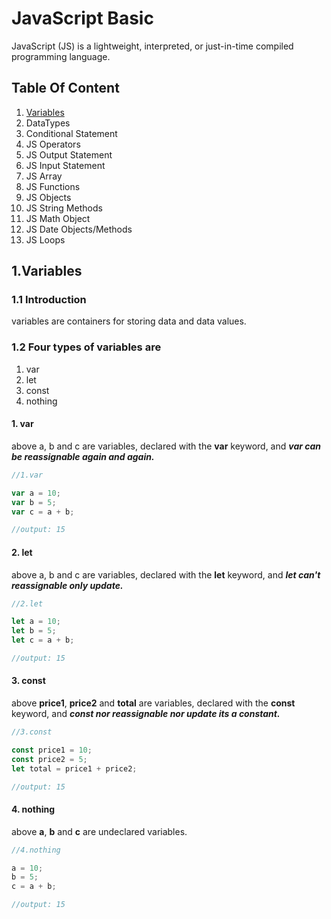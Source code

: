 # JavaScript Basic

JavaScript (JS) is a lightweight, interpreted, or just-in-time compiled programming language.

## Table Of Content

1. [Variables]([https://github.com/sanjivpaul/JavaScript-For-Beginners#1variables](https://github.com/sanjivpaul/JavaScript-For-Beginners/commit/0e1215a108d547603d58434d71882da7529b3beb))
2. DataTypes
3. Conditional Statement
4. JS Operators
5. JS Output Statement
6. JS Input Statement
7. JS Array
8. JS Functions
9. JS Objects
10. JS String Methods
11. JS Math Object
12. JS Date Objects/Methods
13. JS Loops


## 1.Variables

### 1.1 Introduction
variables are containers for storing data and data values.

### 1.2 Four types of variables are
1. var
2. let
3. const
4. nothing

#### 1. var 
above a, b and c are variables, declared with the **var** keyword, and ***var can be reassignable again and again.***
```javascript
//1.var  

var a = 10;
var b = 5;
var c = a + b;

//output: 15
```
#### 2. let 
above a, b and c are variables, declared with the **let** keyword, and ***let can't reassignable only update.***
```javascript
//2.let 

let a = 10;
let b = 5;
let c = a + b;

//output: 15

```

#### 3. const 
above **price1**, **price2** and **total** are variables, declared with the **const** keyword, and ***const nor reassignable nor update its a constant.***
```javascript
//3.const 

const price1 = 10;
const price2 = 5;
let total = price1 + price2;

//output: 15

```

#### 4. nothing 
above **a**, **b** and **c** are undeclared  variables.
```javascript
//4.nothing 

a = 10;
b = 5;
c = a + b;

//output: 15

```


